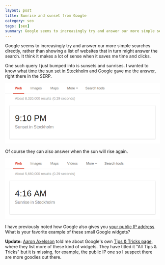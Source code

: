 ```yaml
---
layout: post
title: Sunrise and sunset from Google
category: seo
tags: [seo]
summary: Google seems to increasingly try and answer our more simple searches directly, like when the sun sets and rises.
---
```

Google seems to increasingly try and answer our more simple searches directly, rather than showing a list of websites that in turn might answer the search. It think it makes a lot of sense when it saves me time and clicks.

One such query I just bumped into is sunsets and sunrises. I wanted to know [what time the sun set in Stockholm](https://www.google.se/search?pws=0&q=sunset%20stockholm) and Google gave me the answer, right there in the SERP.

![Sunset time in Stockholm](/seo/google-sunset-in-stockholm.png "Sun sets in Stockholm at 9:10 PM today")

Of course they can also answer when the sun will rise again.

![Sunrise time in Stockholm](/seo/google-sunrise-in-stockholm.png "Sun rises in Stockholm at 4:16 AM tomorrow")

I have previously noted how Google also gives you [your public IP address](https://twitter.com/tobiassjosten/status/306738256517689344). What is your favorite example of these small Google widgets?

**Update:** [Aaron Axelsson](https://plus.google.com/u/0/118281915654680184791) told me about Google's own [Tips & Tricks page](https://www.google.com/insidesearch/tipstricks/all.html), where they list more of these kind of widgets. They have titled it "All Tips & Tricks" but it is missing, for example, the public IP one so I suspect there are more goodies out there.
